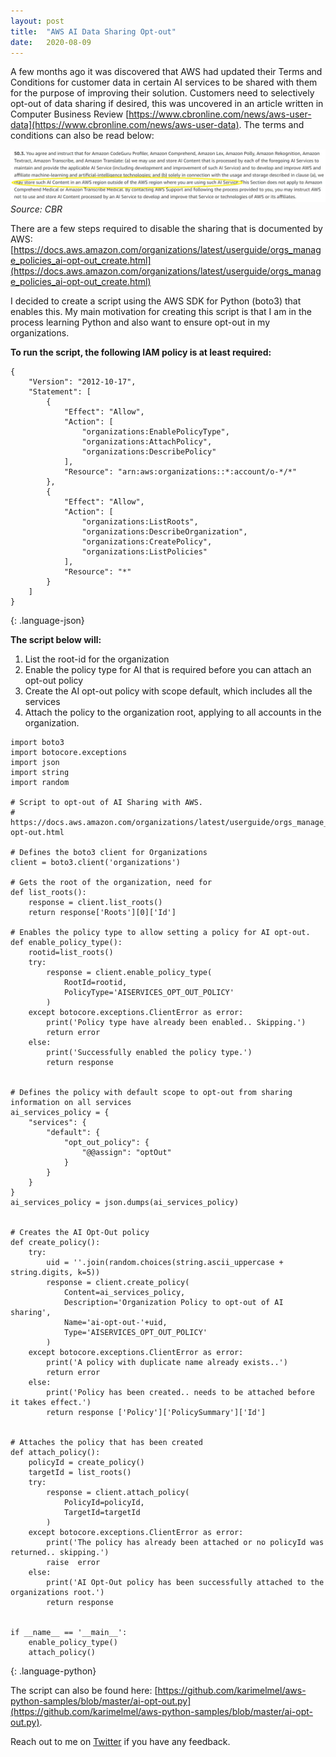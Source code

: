 ```yaml
---
layout: post
title:  "AWS AI Data Sharing Opt-out"
date:   2020-08-09
---
```


A few months ago it was discovered that AWS had updated their Terms and Conditions for customer data in certain AI services to be shared with them for the purpose of improving their solution. Customers need to selectively opt-out of data sharing if desired, this was uncovered in an article written in Computer Business Review [https://www.cbronline.com/news/aws-user-data](https://www.cbronline.com/news/aws-user-data). The terms and conditions can also be read below:

![](/image/AWSAI.jpg)
*Source: CBR*

There are a few steps required to disable the sharing that is documented by AWS:
[https://docs.aws.amazon.com/organizations/latest/userguide/orgs_manage_policies_ai-opt-out_create.html](https://docs.aws.amazon.com/organizations/latest/userguide/orgs_manage_policies_ai-opt-out_create.html)

I decided to create a script using the AWS SDK for Python (boto3) that enables this. My main motivation for creating this script is that I am in the process learning Python and also want to ensure opt-out in my organizations.

<b> To run the script, the following IAM policy is at least required: </b>
```
{
    "Version": "2012-10-17",
    "Statement": [
        {
            "Effect": "Allow",
            "Action": [
                "organizations:EnablePolicyType",
                "organizations:AttachPolicy",
                "organizations:DescribePolicy"
            ],
            "Resource": "arn:aws:organizations::*:account/o-*/*"
        },
        {
            "Effect": "Allow",
            "Action": [
                "organizations:ListRoots",
                "organizations:DescribeOrganization",
                "organizations:CreatePolicy",
                "organizations:ListPolicies"
            ],
            "Resource": "*"
        }
    ]
}

```
{: .language-json}

<b> The script below will: </b>
<ol>
<li>List the root-id for the organization</li>
<li>Enable the policy type for AI that is required before you can attach an opt-out policy</li>
<li>Create the AI opt-out policy with scope default, which includes all the services</li>
<li>Attach the policy to the organization root, applying to all accounts in the organization.</li>
</ol>

```
import boto3
import botocore.exceptions
import json
import string
import random

# Script to opt-out of AI Sharing with AWS. 
# https://docs.aws.amazon.com/organizations/latest/userguide/orgs_manage_policies_ai-opt-out.html

# Defines the boto3 client for Organizations
client = boto3.client('organizations')

# Gets the root of the organization, need for 
def list_roots():
    response = client.list_roots()
    return response['Roots'][0]['Id']

# Enables the policy type to allow setting a policy for AI opt-out.
def enable_policy_type():
    rootid=list_roots()
    try:
        response = client.enable_policy_type(
            RootId=rootid,
            PolicyType='AISERVICES_OPT_OUT_POLICY'
        )
    except botocore.exceptions.ClientError as error:
        print('Policy type have already been enabled.. Skipping.')
        return error
    else:
        print('Successfully enabled the policy type.')
        return response


# Defines the policy with default scope to opt-out from sharing information on all services
ai_services_policy = {
    "services": {
        "default": {
            "opt_out_policy": {
                "@@assign": "optOut"
            }
        }
    }
}
ai_services_policy = json.dumps(ai_services_policy)


# Creates the AI Opt-Out policy
def create_policy():
    try:
        uid = ''.join(random.choices(string.ascii_uppercase + string.digits, k=5))
        response = client.create_policy(
            Content=ai_services_policy,
            Description='Organization Policy to opt-out of AI sharing',
            Name='ai-opt-out-'+uid,
            Type='AISERVICES_OPT_OUT_POLICY'
        )
    except botocore.exceptions.ClientError as error:
        print('A policy with duplicate name already exists..')
        return error
    else:
        print('Policy has been created.. needs to be attached before it takes effect.')
        return response ['Policy']['PolicySummary']['Id']


# Attaches the policy that has been created
def attach_policy():
    policyId = create_policy()
    targetId = list_roots()
    try:
        response = client.attach_policy(
            PolicyId=policyId,
            TargetId=targetId
        )
    except botocore.exceptions.ClientError as error:
        print('The policy has already been attached or no policyId was returned.. skipping.')
        raise  error
    else:
        print('AI Opt-Out policy has been successfully attached to the organizations root.')
        return response
        
        
if __name__ == '__main__':
    enable_policy_type()
    attach_policy()
```
{: .language-python}

The script can also be found here: [https://github.com/karimelmel/aws-python-samples/blob/master/ai-opt-out.py](https://github.com/karimelmel/aws-python-samples/blob/master/ai-opt-out.py).

Reach out to me on [Twitter](https://twitter.com/karimmelhaoui) if you have any feedback.